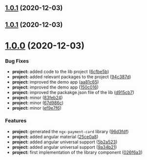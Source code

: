 ## [1.0.1](https://github.com/anthonynahas/ngx-payment-card/compare/1.0.0...1.0.1) (2020-12-03)

## [1.0.1](https://github.com/anthonynahas/ngx-payment-card/compare/1.0.0...1.0.1) (2020-12-03)



# [1.0.0](https://github.com/anthonynahas/ngx-payment-card/compare/1.0.0...1.0.1) (2020-12-03)


### Bug Fixes

* **project:** added code to the lib project ([6cfbe5b](https://github.com/anthonynahas/ngx-payment-card/commit/6cfbe5b91c6091d3c5321e1d558bdcf9c54d4d71))
* **project:** added relevant packages to the project ([94c387d](https://github.com/anthonynahas/ngx-payment-card/commit/94c387dbdd9f7145e652bbfcc1933e2720b9eace))
* **project:** improved the demo app ([aa81c65](https://github.com/anthonynahas/ngx-payment-card/commit/aa81c65c273fa2331bd846b01088dcbf69f9f5c2))
* **project:** improved the demo app ([150c016](https://github.com/anthonynahas/ngx-payment-card/commit/150c0168fb268876d752dafe91b61f7b85720950))
* **project:** improved the packakge.json file of the lib ([d915cb7](https://github.com/anthonynahas/ngx-payment-card/commit/d915cb7717acbc0ee573c4b2d5ff80fdd07e4f96))
* **project:** minor ([83feb24](https://github.com/anthonynahas/ngx-payment-card/commit/83feb241a1890ae621f88729834a549c36d8d58c))
* **project:** minor ([67d986c](https://github.com/anthonynahas/ngx-payment-card/commit/67d986c76d3d4ab116d410a236aacf62ed2dadf4))
* **project:** minor ([ef9e7f6](https://github.com/anthonynahas/ngx-payment-card/commit/ef9e7f6928bc8b15f80a74482ded12957ce1846e))


### Features

* **project:**  generated the `ngx-payment-card` library ([96d3fdf](https://github.com/anthonynahas/ngx-payment-card/commit/96d3fdf1b0aa94401d59769f3365b252e3932656))
* **project:** added angular material ([25ce0a8](https://github.com/anthonynahas/ngx-payment-card/commit/25ce0a84be499e042140faea07dd75ff5ca1c18c))
* **project:** added angular universal support ([5b2a523](https://github.com/anthonynahas/ngx-payment-card/commit/5b2a5236d3be949a83dcda51b3a95743d6e5e855))
* **project:** added angular universal support ([9a34b21](https://github.com/anthonynahas/ngx-payment-card/commit/9a34b21436964628e1f980ddfa30cddd2cf492f2))
* **project:** first implementation of the library component ([026f6a3](https://github.com/anthonynahas/ngx-payment-card/commit/026f6a3af1c38c76904fccc2ac532900136467d7))

